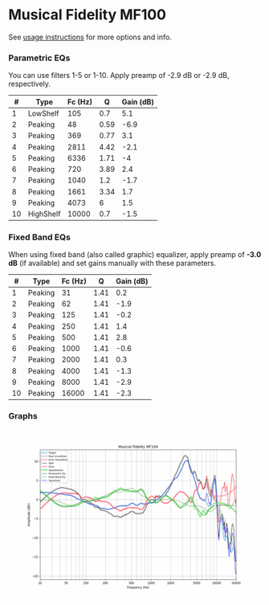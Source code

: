 # Musical Fidelity MF100
See [usage instructions](https://github.com/jaakkopasanen/AutoEq#usage) for more options and info.

### Parametric EQs
You can use filters 1-5 or 1-10. Apply preamp of -2.9 dB or -2.9 dB, respectively.

|   # | Type      |   Fc (Hz) |    Q |   Gain (dB) |
|-----|-----------|-----------|------|-------------|
|   1 | LowShelf  |       105 | 0.7  |         5.1 |
|   2 | Peaking   |        48 | 0.59 |        -6.9 |
|   3 | Peaking   |       369 | 0.77 |         3.1 |
|   4 | Peaking   |      2811 | 4.42 |        -2.1 |
|   5 | Peaking   |      6336 | 1.71 |        -4   |
|   6 | Peaking   |       720 | 3.89 |         2.4 |
|   7 | Peaking   |      1040 | 1.2  |        -1.7 |
|   8 | Peaking   |      1661 | 3.34 |         1.7 |
|   9 | Peaking   |      4073 | 6    |         1.5 |
|  10 | HighShelf |     10000 | 0.7  |        -1.5 |

### Fixed Band EQs
When using fixed band (also called graphic) equalizer, apply preamp of **-3.0 dB** (if available) and set gains manually with these parameters.

|   # | Type    |   Fc (Hz) |    Q |   Gain (dB) |
|-----|---------|-----------|------|-------------|
|   1 | Peaking |        31 | 1.41 |         0.2 |
|   2 | Peaking |        62 | 1.41 |        -1.9 |
|   3 | Peaking |       125 | 1.41 |        -0.2 |
|   4 | Peaking |       250 | 1.41 |         1.4 |
|   5 | Peaking |       500 | 1.41 |         2.8 |
|   6 | Peaking |      1000 | 1.41 |        -0.6 |
|   7 | Peaking |      2000 | 1.41 |         0.3 |
|   8 | Peaking |      4000 | 1.41 |        -1.3 |
|   9 | Peaking |      8000 | 1.41 |        -2.9 |
|  10 | Peaking |     16000 | 1.41 |        -2.3 |

### Graphs
![](./Musical%20Fidelity%20MF100.png)
